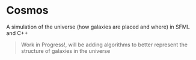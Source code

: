# Cosmos
A simulation of the universe (how galaxies are placed and where) in SFML and C++

>Work in Progress!, will be adding algorithms to better represent the structure of galaxies in the universe
